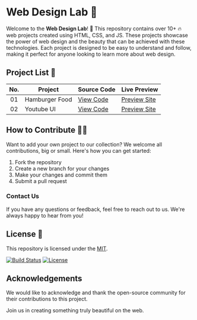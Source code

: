 # Web Design Lab 🚀

Welcome to the **Web Design Lab**! 🎉 This repository contains over 10+ 🔥 web projects created using HTML, CSS, and JS. These projects showcase the power of web design and the beauty that can be achieved with these technologies. Each project is designed to be easy to understand and follow, making it perfect for anyone looking to learn more about web design.

## Project List 📜

|  No.| Project         | Source Code                                                          | Live Preview         |
| :-: | ----------------|----------------------------------------------------------------------|-----------------------------------------------------
| 01  | Hamburger Food | [View Code](https://github.com/alsiam/web-design-lab/tree/main/hamburger-food) | [Preview Site](https://alsiam.github.io/web-design-lab/hamburger-food)
| 02  | Youtube UI  | [View Code](https://github.com/alsiam/web-design-lab/tree/main/youtube-ui)        | [Preview Site](https://alsiam.github.io/web-design-lab/yotube-ui)

## How to Contribute 👨‍💻

Want to add your own project to our collection? We welcome all contributions, big or small. Here's how you can get started:

1. Fork the repository
2. Create a new branch for your changes
3. Make your changes and commit them
4. Submit a pull request

### Contact Us

If you have any questions or feedback, feel free to reach out to us. We're always happy to hear from you!

## License 📄

This repository is licensed under the [MIT](https://github.com/alsiam/web-design-lab/blob/main/LICENSE).

[![Build Status](https://img.shields.io/travis/alsiam/REPO.svg?style=flat-square)](https://travis-ci.org/alsiam/web-design-lab)
[![License](https://img.shields.io/badge/license-MIT-blue.svg?style=flat-square)](https://github.com/alsiam/web-design-lab/blob/master/LICENSE)

## Acknowledgements

We would like to acknowledge and thank the open-source community for their contributions to this project.

Join us in creating something truly beautiful on the web.
